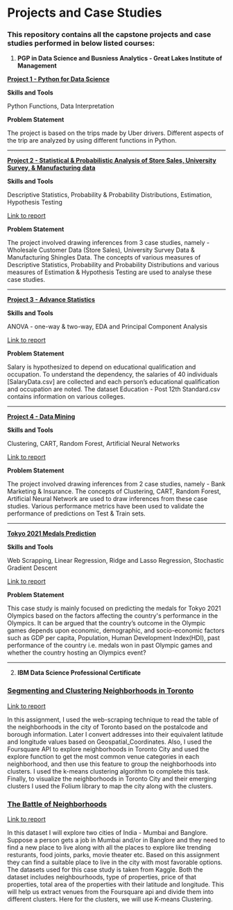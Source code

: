 # Projects and Case Studies

### This repository contains all the capstone projects and case studies performed in below listed courses:

1. __PGP in Data Science and Busniess Analytics - Great Lakes Institute of Management__

**[Project 1 - Python for Data Science](https://github.com/VKarelia/Projects_and_CaseStudies/tree/main/PGP_DSBA%20Great%20Lakes%20Institute%20of%20Management/Project%201%20-%20Uber%20Analysis%20-%20Project)**

**Skills and Tools**

Python Functions, Data Interpretation


**Problem Statement**


The project is based on the trips made by Uber drivers. Different aspects of the trip are analyzed by using different functions in Python.

---
**[Project 2 - Statistical & Probabilistic Analysis of Store Sales, University Survey, & Manufacturing data](https://github.com/VKarelia/Projects_and_CaseStudies/tree/main/PGP_DSBA%20Great%20Lakes%20Institute%20of%20Management/Project%202%20%26%203%20-%20Inferential%20and%20Advance%20Statistics)**

**Skills and Tools**

Descriptive Statistics, Probability & Probability Distributions, Estimation, Hypothesis Testing


[Link to report](https://github.com/VKarelia/Projects_and_CaseStudies/blob/main/PGP_DSBA%20Great%20Lakes%20Institute%20of%20Management/Project%202%20%26%203%20-%20Inferential%20and%20Advance%20Statistics/Statistical%20Methods%20for%20Decision%20Making__Business%20Report.pdf)


**Problem Statement**


The project involved drawing inferences from 3 case studies, namely - Wholesale Customer Data (Store Sales), University Survey Data & Manufacturing Shingles Data. The concepts of various measures of Descriptive Statistics, Probability and Probability Distributions and various measures of Estimation & Hypothesis Testing are used to analyse these case studies.

---

**[Project 3 - Advance Statistics](https://github.com/VKarelia/Projects_and_CaseStudies/tree/main/PGP_DSBA%20Great%20Lakes%20Institute%20of%20Management/Project%202%20%26%203%20-%20Inferential%20and%20Advance%20Statistics)**

**Skills and Tools**

ANOVA - one-way & two-way, EDA and Principal Component Analysis


[Link to report](https://github.com/VKarelia/Projects_and_CaseStudies/blob/main/PGP_DSBA%20Great%20Lakes%20Institute%20of%20Management/Project%202%20%26%203%20-%20Inferential%20and%20Advance%20Statistics/Advance%20Statistics__Business%20Report.pdf)


**Problem Statement**


Salary is hypothesized to depend on educational qualification and occupation. To understand the dependency, the salaries of 40 individuals [SalaryData.csv] are collected and each person’s educational qualification and occupation are noted. The dataset Education - Post 12th Standard.csv contains information on various colleges.

---

**[Project 4 - Data Mining](https://github.com/VKarelia/Projects_and_CaseStudies/tree/main/PGP_DSBA%20Great%20Lakes%20Institute%20of%20Management/Project%204%20-%20Data%20Mining)**


**Skills and Tools**

Clustering, CART, Random Forest, Artificial Neural Networks

[Link to report](https://github.com/VKarelia/Projects_and_CaseStudies/blob/main/PGP_DSBA%20Great%20Lakes%20Institute%20of%20Management/Project%204%20-%20Data%20Mining/Business%20Report.pdf)

**Problem Statement**

The project involved drawing inferences from 2 case studies, namely - Bank Marketing & Insurance. The concepts of Clustering, CART, Random Forest, Artificial Neural Network are used to draw inferences from these case studies. Various performance metrics have been used to validate the performance of predictions on Test & Train sets.

---

**[Tokyo 2021 Medals Prediction](https://github.com/VKarelia/Projects_and_CaseStudies/tree/main/PGP_DSBA%20Great%20Lakes%20Institute%20of%20Management/Tokyo%202020%20Medals%20Predictions)**

**Skills and Tools**

Web Scrapping, Linear Regression, Ridge and Lasso Regression, Stochastic Gradient Descent 

[Link to report](https://medium.com/@kareliavaishnavi/tokyo-2021-olympics-medals-predictions-aceae04704f0)

**Problem Statement**

This case study is mainly focused on predicting the medals for Tokyo 2021 Olympics based on the factors affecting the country's performance in the Olympics. It can be argued that the country’s outcome in the Olympic games depends upon economic, demographic, and socio-economic factors such as GDP per capita, Population, Human Development Index(HDI), past performance of the country i.e. medals won in past Olympic games and whether the country hosting an Olympics event?


---

2. __IBM Data Science Professional Certificate__
            
### [Segmenting and Clustering Neighborhoods in Toronto](https://github.com/VKarelia/Capstone-Projects/tree/main/IBM%20Data%20Science%20Professional%20Certificate/Segmenting%20and%20Clustering%20Neighborhoods%20in%20Toronto)
        
[Link to report](https://eu-gb.dataplatform.cloud.ibm.com/analytics/notebooks/v2/109f3d8d-7c68-46e5-8c53-2b68cbd95929/view?access_token=a5c63daf1528f0e99538da0b07cc2a1fe143ad097181f4e8d39a873506b5b829)
        
In this assignment, I used the web-scraping technique to read the table of the neighborhoods in the city of Toronto based on the postalcode and borough information. 
Later I convert addresses into their equivalent latitude and longitude values based on Geospatial_Coordinates. Also, I used the Foursquare API to explore neighborhoods in Toronto City and 
used the explore function to get the most common venue categories in each neighborhood, and then use this feature to group the neighborhoods into clusters. I used the k-means clustering algorithm to complete this task. 
Finally, to visualize the neighborhoods in Toronto City and their emerging clusters I used the Folium library to map the city along with the clusters.
    
### [The Battle of Neighborhoods](https://github.com/VKarelia/Capstone-Projects/tree/main/IBM%20Data%20Science%20Professional%20Certificate/The%20Battle%20of%20Neighborhoods)

[Link to report](https://github.com/VKarelia/Projects_and_CaseStudies/blob/main/IBM%20Data%20Science%20Professional%20Certificate/The%20Battle%20of%20Neighborhoods/Battle%20of%20Neighborhoods%20-%20Report.pdf)

In this dataset I will explore two cities of India - Mumbai and Banglore. Suppose a person gets a job in Mumbai and/or in Banglore and they need to find a new place to live along with all the places to explore like trending resturants, food joints, parks, movie theater etc. Based on this assignment they can find a suitable place to live in the city with most favorable options. The datasets used for this case study is taken from Kaggle. Both the dataset includes neighbourhoods, type of properties, price of that properties, total area of the properties with their latitude and longitude. This will help us extract venues from the Foursquare api and divide them into different clusters. Here for the clusters, we will use K-means Clustering.
